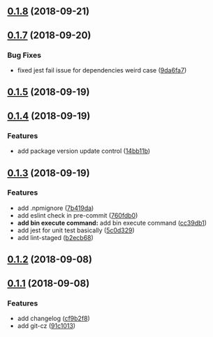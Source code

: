 <a name="0.1.8"></a>
## [0.1.8](https://github.com/keep-yukap/ky-cli/compare/v0.1.7...v0.1.8) (2018-09-21)



<a name="0.1.7"></a>
## [0.1.7](https://github.com/keep-yukap/ky-cli/compare/v0.1.5...v0.1.7) (2018-09-20)


### Bug Fixes

* fixed jest fail issue for dependencies weird case ([9da6fa7](https://github.com/keep-yukap/ky-cli/commit/9da6fa7))



<a name="0.1.5"></a>
## [0.1.5](https://github.com/keep-yukap/ky-cli/compare/v0.1.4...v0.1.5) (2018-09-19)



<a name="0.1.4"></a>
## [0.1.4](https://github.com/keep-yukap/ky-cli/compare/v0.1.3...v0.1.4) (2018-09-19)


### Features

* add package version update control ([14bb11b](https://github.com/keep-yukap/ky-cli/commit/14bb11b))



<a name="0.1.3"></a>
## [0.1.3](https://github.com/keep-yukap/ky-cli/compare/v0.1.2...v0.1.3) (2018-09-19)


### Features

* add .npmignore ([7b419da](https://github.com/keep-yukap/ky-cli/commit/7b419da))
* add eslint check in pre-commit ([760fdb0](https://github.com/keep-yukap/ky-cli/commit/760fdb0))
* **add bin execute command:** add bin execute command ([cc39db1](https://github.com/keep-yukap/ky-cli/commit/cc39db1))
* add jest for unit test basically ([5c0d329](https://github.com/keep-yukap/ky-cli/commit/5c0d329))
* add lint-staged ([b2ecb68](https://github.com/keep-yukap/ky-cli/commit/b2ecb68))



<a name="0.1.2"></a>
## [0.1.2](https://github.com/keep-yukap/ky-cli/compare/v0.1.1...v0.1.2) (2018-09-08)



<a name="0.1.1"></a>
## [0.1.1](https://github.com/keep-yukap/ky-cli/compare/91c1013...v0.1.1) (2018-09-08)


### Features

* add changelog ([cf9b2f8](https://github.com/keep-yukap/ky-cli/commit/cf9b2f8))
* add git-cz ([91c1013](https://github.com/keep-yukap/ky-cli/commit/91c1013))



